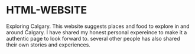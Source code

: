 # HTML-WEBSITE
Exploring Calgary. This website suggests places and food to explore in and around Calgary. I have shared my honest personal expereince to make it a authentic page to look forward to. several other people has also shared their own stories and experiences.
